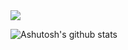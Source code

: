 
<img align="center" src="https://github-readme-stats.vercel.app/api/top-langs/?username=ashutoshkumarsinha&theme=radical" />

![Ashutosh's github stats](https://github-readme-stats.vercel.app/api?username=ashutoshkumarsinha&show_icons=true&theme=radical)
